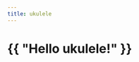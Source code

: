 ```yaml
---
title: ukulele
---
```

<!doctype html>
<html>
  <head>
    <meta charset="utf-8">
    <title>{{ page.title }}</title>
  </head>
  <body>
    <h1>{{ "Hello ukulele!" }}</h1>
  </body>
</html>
